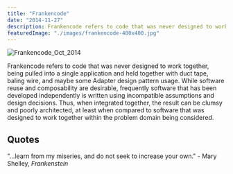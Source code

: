 ```yaml
---
title: "Frankencode"
date: "2014-11-27"
description: Frankencode refers to code that was never designed to work together, being pulled into a single application and held together with duct tape, baling wire, and maybe some Adapter design pattern usage.
featuredImage: "./images/frankencode-400x400.jpg"
---
```


![Frankencode_Oct_2014](images/frankencode-400x400.jpg)

Frankencode refers to code that was never designed to work together, being pulled into a single application and held together with duct tape, baling wire, and maybe some Adapter design pattern usage. While software reuse and composability are desirable, frequently software that has been developed independently is written using incompatible assumptions and design decisions. Thus, when integrated together, the result can be clumsy and poorly architected, at least when compared to software that was designed to work together within the problem domain being considered.

## Quotes

"...learn from my miseries, and do not seek to increase your own." - Mary Shelley, _Frankenstein_
